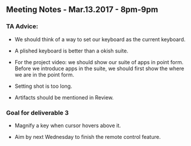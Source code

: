 ## Meeting Notes - Mar.13.2017 - 8pm-9pm

### TA Advice:

- We should think of a way to set our keyboard as the current keyboard.

- A plished keyboard is better than a okish suite.

- For the project video: we should show our suite of apps in point form. Before we introduce apps in the suite, we should first show the where we are in the point form.

- Setting shot is too long.

- Artifacts should be mentioned in Review.


### Goal for deliverable 3
- Magnify a key when cursor hovers above it.

- Aim by next Wednesday to finish the remote control feature.



